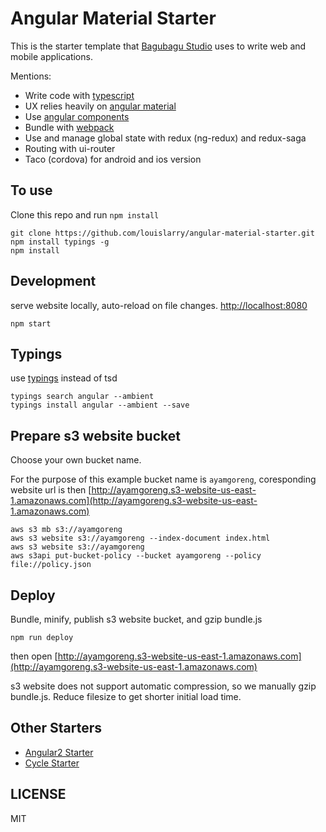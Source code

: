 # Angular Material Starter

This is the starter template that [Bagubagu Studio](https://bagubagu.com)
uses to write web and mobile applications.

Mentions:
- Write code with [typescript](https://www.typescriptlang.org)
- UX relies heavily on [angular material](https://material.angularjs.org)
- Use [angular components](https://github.com/toddmotto/angular-component)
- Bundle with [webpack](https://webpack.github.io)
- Use and manage global state with redux (ng-redux) and redux-saga
- Routing with ui-router
- Taco (cordova) for android and ios version

## To use

Clone this repo and run `npm install`

```
git clone https://github.com/louislarry/angular-material-starter.git
npm install typings -g
npm install
```

## Development

serve website locally, auto-reload on file changes.
[http://localhost:8080](http://localhost:8080)

```
npm start
```

## Typings

use [typings](https://github.com/typings/typings) instead of tsd

```
typings search angular --ambient
typings install angular --ambient --save
```

## Prepare s3 website bucket

Choose your own bucket name.

For the purpose of this example bucket name is `ayamgoreng`,
coresponding website url is then
[http://ayamgoreng.s3-website-us-east-1.amazonaws.com](http://ayamgoreng.s3-website-us-east-1.amazonaws.com)

```
aws s3 mb s3://ayamgoreng
aws s3 website s3://ayamgoreng --index-document index.html
aws s3 website s3://ayamgoreng
aws s3api put-bucket-policy --bucket ayamgoreng --policy file://policy.json
```

## Deploy

Bundle, minify, publish s3 website bucket, and gzip bundle.js

```
npm run deploy
```

then open [http://ayamgoreng.s3-website-us-east-1.amazonaws.com](http://ayamgoreng.s3-website-us-east-1.amazonaws.com)

s3 website does not support automatic compression, so we manually
gzip bundle.js. Reduce filesize to get shorter initial load time.


## Other Starters

- [Angular2 Starter](https://github.com/louislarry/angular2-starter)
- [Cycle Starter](https://github.com/louislarry/cycle-starter)

## LICENSE

MIT
